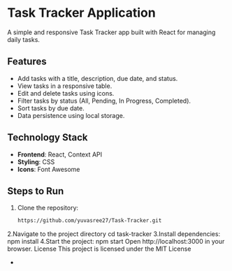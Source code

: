# Task Tracker Application

A simple and responsive Task Tracker app built with React for managing daily tasks. 

## Features
- Add tasks with a title, description, due date, and status.
- View tasks in a responsive table.
- Edit and delete tasks using icons.
- Filter tasks by status (All, Pending, In Progress, Completed).
- Sort tasks by due date.
- Data persistence using local storage.

## Technology Stack
- **Frontend**: React, Context API
- **Styling**: CSS
- **Icons**: Font Awesome

## Steps to Run
1. Clone the repository:
   ```bash
   https://github.com/yuvasree27/Task-Tracker.git
2.Navigate to the project directory
cd task-tracker
3.Install dependencies:
npm install
4.Start the project:
npm start
Open http://localhost:3000 in your browser.
License
This project is licensed under the MIT License

-
